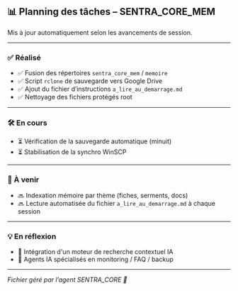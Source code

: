 ## 📊 Planning des tâches – SENTRA_CORE_MEM

Mis à jour automatiquement selon les avancements de session.

---

### ✅ Réalisé
- ✅ Fusion des répertoires `sentra_core_mem` / `memoire`
- ✅ Script `rclone` de sauvegarde vers Google Drive
- ✅ Ajout du fichier d’instructions `a_lire_au_demarrage.md`
- ✅ Nettoyage des fichiers protégés root

---

### 🛠️ En cours
- ⏳ Vérification de la sauvegarde automatique (minuit)
- ⏳ Stabilisation de la synchro WinSCP

---

### 📅 À venir
- 🔜 Indexation mémoire par thème (fiches, serments, docs)
- 🔜 Lecture automatisée du fichier `a_lire_au_demarrage.md` à chaque session

---

### 💡 En réflexion
- 🤔 Intégration d'un moteur de recherche contextuel IA
- 🤔 Agents IA spécialisés en monitoring / FAQ / backup

---

_Fichier géré par l’agent SENTRA_CORE 🦋_